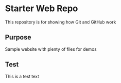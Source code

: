 # Starter Web Repo

This repository is for showing how Git and GitHub work

## Purpose

Sample website with plenty of files for demos

## Test
This is a test text